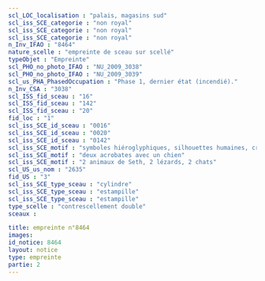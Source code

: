 ```yaml
---
scl_LOC_localisation : "palais, magasins sud"
scl_iss_SCE_categorie : "non royal"
scl_iss_SCE_categorie : "non royal"
scl_iss_SCE_categorie : "non royal"
n_Inv_IFAO : "8464"
nature_scelle : "empreinte de sceau sur scellé"
typeObjet : "Empreinte"
scl_PHO_no_photo_IFAO : "NU_2009_3038"
scl_PHO_no_photo_IFAO : "NU_2009_3039"
scl_us_PHA_PhasedOccupation : "Phase 1, dernier état (incendié)."
n_Inv_CSA : "3038"
scl_ISS_fid_sceau : "16"
scl_ISS_fid_sceau : "142"
scl_ISS_fid_sceau : "20"
fid_loc : "1"
scl_iss_SCE_id_sceau : "0016"
scl_iss_SCE_id_sceau : "0020"
scl_iss_SCE_id_sceau : "0142"
scl_iss_SCE_motif : "symboles hiéroglyphiques, silhouettes humaines, crocodiles tête-bêche, singes par paires, vautours, insectes, acrobate..."
scl_iss_SCE_motif : "deux acrobates avec un chien"
scl_iss_SCE_motif : "2 animaux de Seth, 2 lézards, 2 chats"
scl_US_us_nom : "2635"
fid_US : "3"
scl_iss_SCE_type_sceau : "cylindre"
scl_iss_SCE_type_sceau : "estampille"
scl_iss_SCE_type_sceau : "estampille"
type_scelle : "contrescellement double"
sceaux :

title: empreinte n°8464
images: 
id_notice: 8464
layout: notice
type: empreinte
partie: 2
---
```

